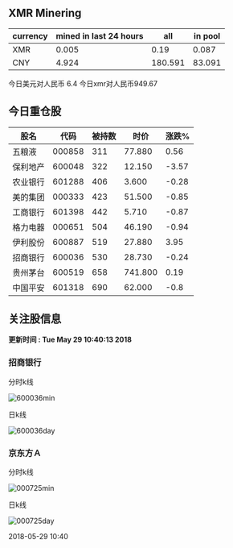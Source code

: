 ## XMR Minering

|currency|mined in last 24 hours|all|in pool|
|---|---|---|---|
|XMR|0.005|0.19|0.087|
|CNY|4.924|180.591|83.091|

今日美元对人民币 6.4	今日xmr对人民币949.67


## 今日重仓股 

|股名|代码|被持数|时价|涨跌%|
|---|---|---|---|---|
|五粮液|000858|311|77.880|0.56|
|保利地产|600048|322|12.150|-3.57|
|农业银行|601288|406|3.600|-0.28|
|美的集团|000333|423|51.500|-0.85|
|工商银行|601398|442|5.710|-0.87|
|格力电器|000651|504|46.190|-0.94|
|伊利股份|600887|519|27.880|3.95|
|招商银行|600036|530|28.730|-0.24|
|贵州茅台|600519|658|741.800|0.19|
|中国平安|601318|690|62.000|-0.8|

## 关注股信息
**更新时间 : Tue May 29 10:40:13 2018**
### 招商银行 
分时k线

![600036min](http://image.sinajs.cn/newchart/min/n/sh600036.gif)

日k线

![600036day](http://image.sinajs.cn/newchart/daily/n/sh600036.gif)

### 京东方Ａ 
分时k线

![000725min](http://image.sinajs.cn/newchart/min/n/sz000725.gif)

日k线

![000725day](http://image.sinajs.cn/newchart/daily/n/sz000725.gif)

2018-05-29 10:40